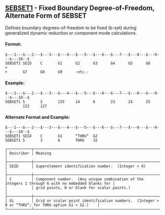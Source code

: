 ## [SEBSET1](https://help.hexagonmi.com/bundle/MSC_Nastran_2022.4/page/Nastran_Combined_Book/qrg/bulkqrs/TOC.SEBSET1.xhtml) - Fixed Boundary Degree-of-Freedom, Alternate Form of SEBSET

Defines boundary degrees-of-freedom to be fixed (b-set) during generalized dynamic reduction or component mode calculations.

#### Format:

```nastran
$---1---$---2---$---3---$---4---$---5---$---6---$---7---$---8---$---9---$---10--$
SEBSET1 SEID    C       G1      G2      G3      G4      G5      G6      +       
+       G7      G8      G9      -etc.-                                          
```

#### Example:

```nastran
$---1---$---2---$---3---$---4---$---5---$---6---$---7---$---8---$---9---$---10--$
SEBSET1 5       2       135     14      6       23      24      25              
        122     127                                                             
```

#### Alternate Format and Example:

```nastran
$---1---$---2---$---3---$---4---$---5---$---6---$---7---$---8---$---9---$---10--$
SEBSET1 SEID    C       G1      “THRU”  G2                                      
SEBSET1 5       3       6       THRU    32                                      
```

```text
┌───────────┬────────────────────────────────────────────────────────────────────────────────────────────────────┐
│ Describer │ Meaning                                                                                            │
├───────────┼────────────────────────────────────────────────────────────────────────────────────────────────────┤
│ SEID      │ Superelement identification number.  (Integer > 0)                                                 │
├───────────┼────────────────────────────────────────────────────────────────────────────────────────────────────┤
│ C         │ Component number.  (Any unique combination of the Integers 1 through 6 with no embedded blanks for │
│           │ grid points, 0 or blank for scalar points.)                                                        │
├───────────┼────────────────────────────────────────────────────────────────────────────────────────────────────┤
│ Gi        │ Grid or scalar point identification numbers.  (Integer > 0 or “THRU”; for THRU option G1 < G2.)    │
└───────────┴────────────────────────────────────────────────────────────────────────────────────────────────────┘
```
